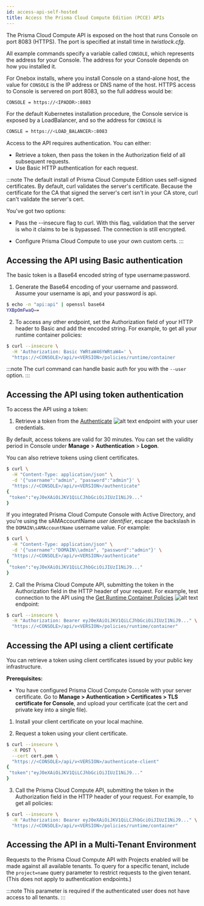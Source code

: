 ```yaml
---
id: access-api-self-hosted
title: Access the Prisma Cloud Compute Edition (PCCE) APIs
---
```


The Prisma Cloud Compute API is exposed on the host that runs Console on port 8083 (HTTPS).
The port is specified at install time in _twistlock.cfg_.

All example commands specify a variable called `CONSOLE`, which represents the address for your Console.
The address for your Console depends on how you installed it.

For Onebox installs, where you install Console on a stand-alone host, the value for `CONSOLE` is the IP address or DNS name of the host.
HTTPS access to Console is servered on port 8083, so the full address would be:

```bash
CONSOLE = https://<IPADDR>:8083
```

For the default Kubernetes installation procedure, the Console service is exposed by a LoadBalancer, and so the address for `CONSOLE` is

```bash
CONSLE = https://<LOAD_BALANCER>:8083
```

Access to the API requires authentication.
You can either:

- Retrieve a token, then pass the token in the Authorization field of all subsequent requests.
- Use Basic HTTP authentication for each request.

:::note
The default install of Prisma Cloud Compute Edition uses self-signed certificates.
By default, curl validates the server's certificate.
Because the certificate for the CA that signed the server's cert isn't in your CA store, curl can't validate the server's cert.

You've got two options:

- Pass the --insecure flag to curl.
  With this flag, validation that the server is who it claims to be is bypassed.
  The connection is still encrypted.

- Configure Prisma Cloud Compute to use your own custom certs.
  :::

## Accessing the API using Basic authentication

The basic token is a Base64 encoded string of type username:password.

1. Generate the Base64 encoding of your username and password.
   Assume your username is api, and your password is api.

```bash
$ echo -n "api:api" | openssl base64
YXBpOmFwaQ==
```

2. To access any other endpoint, set the Authorization field of your HTTP header to Basic and add the encoded string.
   For example, to get all your runtime container policies:

```bash
$ curl --insecure \
  -H 'Authorization: Basic YWRtaW46YWRtaW4=' \
  "https://<CONSOLE>/api/v<VERSION>/policies/runtime/container
```

:::note
The curl command can handle basic auth for you with the `--user` option.
:::

## Accessing the API using token authentication

To access the API using a token:

1. Retrieve a token from the [Authenticate](/cwpp/api/post-authenticate/) ![alt text](/icons/api-icon-pan-dev.svg) endpoint with your user credentials.

By default, access tokens are valid for 30 minutes. You can set the validity period in Console under **Manage** > **Authentication** > **Logon**.

You can also retrieve tokens using client certificates.

```bash
$ curl \
  -H "Content-Type: application/json" \
  -d '{"username":"admin", "password":"admin"}' \
  "https://<CONSOLE>/api/v<VERSION>/authenticate"
{
 "token":"eyJ0eXAiOiJKV1QiLCJhbGciOiJIUzI1NiJ9..."
}
```

If you integrated Prisma Cloud Compute Console with Active Directory, and you're using the sAMAccountName _user identifier_, escape the backslash in the `DOMAIN\sAMAccountName` username value.
For example:

```bash
$ curl \
  -H "Content-Type: application/json" \
  -d '{"username":"DOMAIN\\admin", "password":"admin"}' \
  "https://<CONSOLE>/api/v<VERSION>/authenticate"
{
 "token":"eyJ0eXAiOiJKV1QiLCJhbGciOiJIUzI1NiJ9..."
}
```

2. Call the Prisma Cloud Compute API, submitting the token in the Authorization field in the HTTP header of your request.
   For example, test connection to the API using the [Get Runtime Container Policies](/compute/api/get-policies-runtime-container/) ![alt text](/icons/api-icon-pan-dev.svg) endpoint:

```bash
$ curl --insecure \
  -H "Authorization: Bearer eyJ0eXAiOiJKV1QiLCJhbGciOiJIUzI1NiJ9..." \
  "https://<CONSOLE>/api/v<VERSION>/policies/runtime/container"
```

## Accessing the API using a client certificate

You can retrieve a token using client certificates issued by your public key infrastructure.

**Prerequisites:**

- You have configured Prisma Cloud Compute Console with your server certificate.
  Go to **Manage > Authentication > Certificates > TLS certificate for Console**, and upload your certificate (cat the cert and private key into a single file).

1. Install your client certificate on your local machine.

2. Request a token using your client certificate.

```bash
$ curl --insecure \
  -X POST \
  --cert cert.pem \
  "https://<CONSOLE>/api/v<VERSION>/authenticate-client"
{
 "token":"eyJ0eXAiOiJKV1QiLCJhbGciOiJIUzI1NiJ9..."
}
```

3. Call the Prisma Cloud Compute API, submitting the token in the Authorization field in the HTTP header of your request.
   For example, to get all policies:

```bash
$ curl --insecure \
  -H "Authorization: Bearer eyJ0eXAiOiJKV1QiLCJhbGciOiJIUzI1NiJ9..." \
  "https://<CONSOLE>/api/v<VERSION>/policies/runtime/container"
```

## Accessing the API in a Multi-Tenant Environment

Requests to the Prisma Cloud Compute API with Projects enabled will be made against all available tenants. To query for a specific tenant, include the `project=name` query parameter to restrict requests to the given tenant. (This does not apply to authentication endpoints.)

:::note
This parameter is required if the authenticated user does not have access to all tenants.
:::

